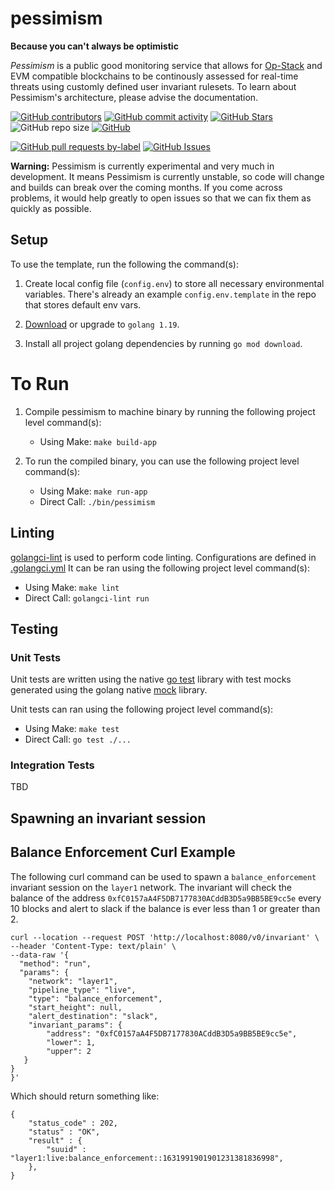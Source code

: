 # pessimism
__Because you can't always be optimistic__

_Pessimism_ is a public good monitoring service that allows for [Op-Stack](https://stack.optimism.io/) and EVM compatible blockchains to be continously assessed for real-time threats using customly defined user invariant rulesets. To learn about Pessimism's architecture, please advise the documentation. 

<!-- Badge row 1 - status -->

[![GitHub contributors](https://img.shields.io/github/contributors/base-org/pessimism)](https://github.com/base-org/pessimism/graphs/contributors)
[![GitHub commit activity](https://img.shields.io/github/commit-activity/w/base-org/pessimism)](https://github.com/base-org/pessimism/graphs/contributors)
[![GitHub Stars](https://img.shields.io/github/stars/base-org/pessimism.svg)](https://github.com/base-org/pessimism/stargazers)
![GitHub repo size](https://img.shields.io/github/repo-size/base-org/pessimism)
[![GitHub](https://img.shields.io/github/license/base-org/pessimism?color=blue)](https://github.com/base-org/pessimism/blob/main/LICENSE)

<!-- Badge row 2 - detailed status -->

[![GitHub pull requests by-label](https://img.shields.io/github/issues-pr-raw/base-org/pessimism)](https://github.com/base-org/pessimism/pulls)
[![GitHub Issues](https://img.shields.io/github/issues-raw/base-org/pessimism.svg)](https://github.com/base-org/pessimism/issues)

**Warning:**
Pessimism is currently experimental and very much in development. It means Pessimism is currently unstable, so code will change and builds can break over the coming months. If you come across problems, it would help greatly to open issues so that we can fix them as quickly as possible.

## Setup
To use the template, run the following the command(s):
1. Create local config file (`config.env`) to store all necessary environmental variables. There's already an example `config.env.template` in the repo that stores default env vars.

2. [Download](https://go.dev/doc/install) or upgrade to `golang 1.19`.

3. Install all project golang dependencies by running `go mod download`.

# To Run
1. Compile pessimism to machine binary by running the following project level command(s):
    * Using Make: `make build-app`

2. To run the compiled binary, you can use the following project level command(s):
    * Using Make: `make run-app`
    * Direct Call: `./bin/pessimism`

## Linting
[golangci-lint](https://golangci-lint.run/) is used to perform code linting. Configurations are defined in [.golangci.yml](./.golangci.yml)
It can be ran using the following project level command(s):
* Using Make: `make lint`
* Direct Call: `golangci-lint run`

## Testing

### Unit Tests
Unit tests are written using the native [go test](https://pkg.go.dev/testing) library with test mocks generated using the golang native [mock](https://github.com/golang/mock) library.

Unit tests can ran using the following project level command(s):
* Using Make: `make test`
* Direct Call: `go test ./...`

### Integration Tests
TBD

## Spawning an invariant session

## Balance Enforcement Curl Example
The following curl command can be used to spawn a `balance_enforcement` invariant session on the `layer1` network. The invariant will check the balance of the address `0xfC0157aA4F5DB7177830ACddB3D5a9BB5BE9cc5e` every 10 blocks and alert to slack if the balance is ever less than 1 or greater than 2.

```
curl --location --request POST 'http://localhost:8080/v0/invariant' \
--header 'Content-Type: text/plain' \
--data-raw '{
  "method": "run",
  "params": {
    "network": "layer1",
    "pipeline_type": "live",
    "type": "balance_enforcement", 
    "start_height": null,
    "alert_destination": "slack",
    "invariant_params": {
        "address": "0xfC0157aA4F5DB7177830ACddB3D5a9BB5BE9cc5e",
        "lower": 1,
        "upper": 2
   }
}
}'
```

Which should return something like:
```
{
    "status_code" : 202,
    "status" : "OK",
    "result" : {
        "suuid" : "layer1:live:balance_enforcement::1631991901901231381836998",
    },
}
```